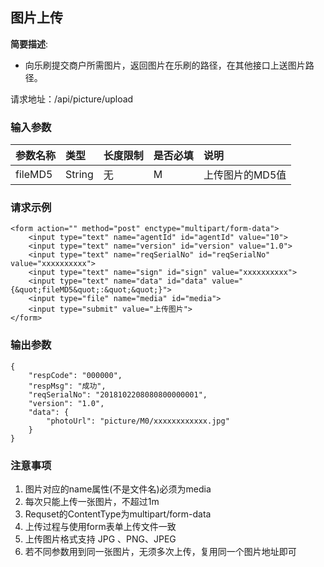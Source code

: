 ##  图片上传 ##

**简要描述**:

- 向乐刷提交商户所需图片，返回图片在乐刷的路径，在其他接口上送图片路径。

请求地址：/api/picture/upload
###  输入参数 ###
|参数名称|类型|长度限制|是否必填|说明|
|:---|:---|:---|:---|:---|
|fileMD5|String|无|M|上传图片的MD5值|
###  请求示例 ###
```
<form action="" method="post" enctype="multipart/form-data">
	<input type="text" name="agentId" id="agentId" value="10">
    <input type="text" name="version" id="version" value="1.0">
    <input type="text" name="reqSerialNo" id="reqSerialNo" value="xxxxxxxxxx">
    <input type="text" name="sign" id="sign" value="xxxxxxxxxx">
    <input type="text" name="data" id="data" value="{&quot;fileMD5&quot;:&quot;&quot;}">
    <input type="file" name="media" id="media">
    <input type="submit" value="上传图片">
</form>

```
###  输出参数 ###
```
{
	"respCode": "000000",
	"respMsg": "成功",
	"reqSerialNo": "2018102208080800000001",
	"version": "1.0",
	"data": {
		"photoUrl": "picture/M0/xxxxxxxxxxxx.jpg"
	}
}
```
###  注意事项 ###
1. 图片对应的name属性(不是文件名)必须为media
2. 每次只能上传一张图片，不超过1m
3. Requset的ContentType为multipart/form-data
4. 上传过程与使用form表单上传文件一致
5. 上传图片格式支持 JPG 、PNG、JPEG
6. 若不同参数用到同一张图片，无须多次上传，复用同一个图片地址即可
